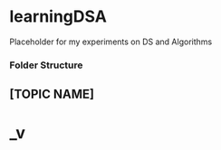 # learningDSA
Placeholder for my experiments on DS and Algorithms


### Folder Structure
## [TOPIC NAME]
#       <FileName>_v<versionNumber>
